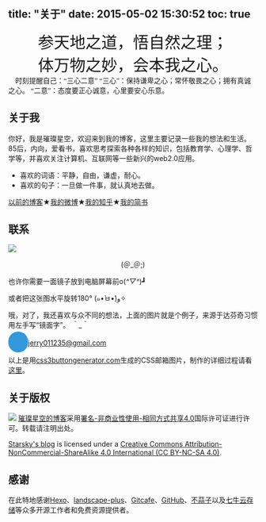title: "关于"
date: 2015-05-02 15:30:52
toc: true
---
<font size=6 face="KaiTi"><center>参天地之道，悟自然之理；</center></font>
<font size=6 face="KaiTi"><center>体万物之妙，会本我之心。</center></font>
<font face="SimSun">　时刻提醒自己：“三心二意”
“三心”：保持谦卑之心；常怀敬畏之心；拥有真诚之心。
“二意”：态度要正心诚意，心里要安心乐意。</font>

##  关于我
你好，我是璀璨星空，欢迎来到我的博客，这里主要记录一些我的想法和生活。
85后，内向，爱看书，喜欢思考探索各种各样的知识，包括教育学、心理学、哲学等，并喜欢关注计算机、互联网等一些新兴的web2.0应用。</font>

 - 喜欢的词语：平静，自由，谦虚，耐心。 
 - 喜欢的句子：一旦做一件事，就认真地去做。

[以前的博客][1]★[我的微博][2]★[我的知乎][3]★[我的简书][4]


## 联系
![](/images/contact_gmail.png) 
<center>(＠_＠;)</center>

也许你需要一面镜子放到电脑屏幕前o(*^▽^*)┛

或者把这张图水平旋转180° (๑•̀ㅂ•́)و✧

哦，对了，我还喜欢与众不同的想法，上面的图片就是个例子，来源于达芬奇习惯用左手写“镜面字”。 ＾_＾

<a href="mailto:jerry011235@gmail.com" style=
" background: #3498db;
  -webkit-border-radius: 28;
  -moz-border-radius: 28;
  border-radius: 28px;
  font-family: Arial;
  color: #ffffff;
  font-size: 20px;
  background: #3498db;
  padding: 10px 20px 10px 20px;
  text-decoration: none;">jerry011235@gmail.com</a>


以上是用[css3buttongenerator.com][5]生成的CSS邮箱图片，制作的详细过程请看[这里][6]。

## 关于版权
![](https://licensebuttons.net/l/by-nc-sa/3.0/88x31.png)
[璀璨星空的博客](http://starsky.gitcafe.io/)采用[署名-非商业性使用-相同方式共享4.0](https://creativecommons.org/licenses/by-nc-sa/4.0)国际许可证进行许可。转载请注明出处。

[Starsky's blog](http://starsky.gitcafe.io/) is licensed under a [Creative Commons Attribution-NonCommercial-ShareAlike 4.0 International (CC BY-NC-SA 4.0)](https://creativecommons.org/licenses/by-nc-sa/4.0/).


## 感谢
在此特地感谢[Hexo][7]、[landscape-plus][8]、[Gitcafe][9]、[GitHub][10]、[不蒜子][11]以及[七牛云存储][12]等众多开源工作者和免费资源提供者。


  [1]: http://inature.logdown.com
  [2]: http://weibo.com/istarsky
  [3]: http://www.zhihu.com/people/istarsky
  [4]: http://www.jianshu.com/users/e2bf41f8a517
  [5]: http://css3buttongenerator.com/
  [6]: http://starsky.gitcafe.io/2016/01/09/CSS%E7%94%9F%E6%88%90%E9%82%AE%E7%AE%B1%E5%9B%BE%E7%89%87/
  [7]: hexo.io
  [8]: https://github.com/xiangming/landscape-plus
  [9]: https://gitcafe.com
  [10]: https://github.com
  [11]: http://service.ibruce.info/
  [12]: http://www.qiniu.com/